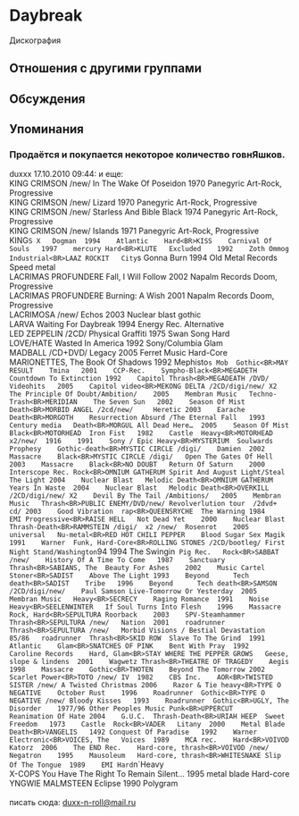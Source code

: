 # Daybreak

Дискография

## Отношения с другими группами


## Обсуждения


## Упоминания

### Продаётся и покупается некоторое количество говнЯшков.

duxxx 17.10.2010 09:44:
и еще:<BR>KING CRIMSON /new/	In The Wake Of Poseidon	1970	Panegyric	Art-Rock, Progressive<BR>KING CRIMSON /new/	Lizard	1970	Panegyric	Art-Rock, Progressive<BR>KING CRIMSON /new/	Starless And Bible Black	1974	Panegyric	Art-Rock, Progressive<BR>KING CRIMSON /new/	Islands	1971	Panegyric	Art-Rock, Progressive<BR>KING`S X	Dogman	1994	Atlantic	Hard<BR>KISS	Carnival Of Souls	1997	mercury	Hard<BR>KLUTE	Excluded	1992	Zoth Ommog	Industrial<BR>LAAZ ROCKIT	City`s Gonna Burn	1994	Old Metal Records	Speed metal<BR>LACRIMAS PROFUNDERE	Fall, I Will Follow	2002	Napalm Records	Doom, Progressive<BR>LACRIMAS PROFUNDERE	Burning: A Wish	2001	Napalm Records	Doom, Progressive<BR>LACRIMOSA /new/	Echos	2003	Nuclear blast	gothic<BR>LARVA	Waiting For Daybreak	1994	Energy Rec.	Alternative<BR>LED ZEPPELIN /2CD/	Physical Graffiti	1975	Swan Song	Hard<BR>LOVE/HATE	Wasted In America	1992	Sony/Columbia	Glam<BR>MADBALL    /CD+DVD/	Legacy	2005	Ferret Music	Hard-Core<BR>MARIONETTES, The	Book Of Shadows	1992	Mephisto`s Mob	Gothic<BR>MAY RESULT	Tmina	2001	CCP-Rec.	Sympho-Black<BR>MEGADETH	Countdown To Extinction	1992	Capitol	Thrash<BR>MEGADEATH /DVD/	Videohits	2005	Capitol	video<BR>MEKONG DELTA /2CD/digi/new/ X2	The Principle Of Doubt/Ambition/	2005	Membran Music	Techno-Trash<BR>MERIDIAN	The Seven Sun	2002	Season Of Mist	Death<BR>MORBID ANGEL /2cd/new/ 	Heretic	2003	Earache	Death<BR>MORGOTH 	Resurrection Absurd /The Eternal Fall	1993	Century media	Death<BR>MORGUL	All Dead Here…	2005	Season Of Mist	Black<BR>MOTORHEAD 	Iron Fist	1982	Castle	Heavy<BR>MOTORHEAD х2/new/ 	1916	1991	Sony / Epic	Heavy<BR>MYSTERIUM	Soulwards		Prophesy	Gothic-death<BR>MYSTIC CIRCLE /digi/	Damien	2002	Massacre	Black<BR>MYSTIC CIRCLE /digi/	Open The Gates Of Hell	2003	Massacre	Black<BR>NO DOUBT	Return Of Saturn	2000	Interscope Rec.	Rock<BR>OMNIUM GATHERUM	Spirit And August Light/Steal The Light	2004	Nuclear Blast	Melodic Death<BR>OMNIUM GATHERUM	Years In Waste	2004	Nuclear Blast	Melodic Death<BR>OVERKILL  /2CD/digi/new/ X2	Devil By The Tail /Ambitions/	2005	Membran Music	Thrash<BR>PUBLIC ENEMY/DVD/new/	Revolverlution tour  /2dvd+ cd/	2003	Good Vibration	rap<BR>QUEENSRYCHE	The Warning	1984	EMI	Progressive<BR>RAISE HELL	Not Dead Yet	2000	Nuclear Blast	Thrash-Death<BR>RAMMSTEIN /digi/  x2 /new/	Rosenrot	2005	universal	Nu-metal<BR>RED HOT CHILI PEPPER	Blood Sugar Sex Magik	1991	Warner 	Funk, Hard-Core<BR>ROLLING STONES /2CD/bootleg/	First Night Stand/Washington`94	1994	The Swingin` Pig Rec.	Rock<BR>SABBAT /new/	History Of A Time To Come	1987	Sanctuary	Thrash<BR>SABIANS, The	Beauty For Ashes	2002	Music Cartel	Stoner<BR>SADIST	Above The Light	1993	Beyond  	Tech death<BR>SADIST	Tribe	1996	Beyond  	Tech death<BR>SAMSON  /2CD/digi/new/	Paul Samson Live-Tomorrow Or Yesterday	2005	Membran Music	Heavy<BR>SECRECY	Raging Romance	1991	Noise	Heavy<BR>SEELENWINTER	If Soul Turns Into Flesh	1996	Massacre	Rock, Hard<BR>SEPULTURA	Roorback	2003	SPV-Steamhammer	Thrash<BR>SEPULTURA /new/	Nation	2001	roadrunner	Thrash<BR>SEPULTURA /new/	Morbid Visions / Bestial Devastation	85/86	roadrunner	Thrash<BR>SKID ROW	Slave To The Grind	1991	Atlantic	Glam<BR>SNATCHES OF PINK	Bent With Pray	1992	Caroline Records	Hard, Glam<BR>STAY WHERE THE PEPPER GROWS	Geese, slope & lindens	2001	Wagwetz	Thrash<BR>THEATRE OF TRAGEDY	Aegis	1998	Massacre	Gothic<BR>THOTEN	Beyond The Tomorrow	2002	Scarlet	Power<BR>TOTO /new/	IV	1982	CBS Inc.	AOR<BR>TWISTED SISTER /new/	A Twisted Christmas	2006	Razor & Tie	heavy<BR>TYPE O NEGATIVE	October Rust	1996	Roadrunner	Gothic<BR>TYPE O NEGATIVE /new/	Bloody Kisses	1993	Roadrunner	Gothic<BR>UGLY, The	Disorder	1977/96	Other Peoples Music	Punk<BR>UPPERCUT	Reanimation Of Hate	2004	G.U.C.	Thrash-Death<BR>URIAH HEEP	Sweet Freedom	1973	Castle	Rock<BR>VADER	Litany	2000	Metal Blade	Death<BR>VANGELIS 	1492 Conquest Of Paradise	1992	Warner 	Electronic<BR>VOICES, The	Voices	1989	MCA rec.	Hard<BR>VOIVOD 	Katorz	2006	The END Rec.	Hard-core, thrash<BR>VOIVOD /new/	Negatron	1995	Mausoleum	Hard-core, thrash<BR>WHITESNAKE	Slip Of The Tongue	1989	EMI	Hard`n`Heavy<BR>X-COPS	You Have The Right To Remain Silent...	1995	metal blade	Hard-core<BR>YNGWIE MALMSTEEN	Eclipse	1990	Polygram<BR><BR>писать сюда: duxx-n-roll@mail.ru

